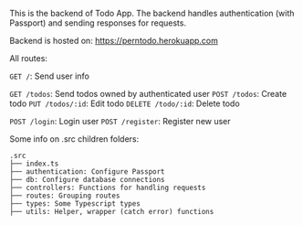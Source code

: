 This is the backend of Todo App. 
The backend handles authentication (with Passport) and sending responses for requests.

Backend is hosted on: https://perntodo.herokuapp.com

All routes:

`GET /`: Send user info

`GET /todos`: Send todos owned by authenticated user
`POST /todos`: Create todo
`PUT /todos/:id`: Edit todo
`DELETE /todo/:id`: Delete todo

`POST /login`: Login user
`POST /register`: Register new user

Some info on .src children folders:

```
.src
├── index.ts
├── authentication: Configure Passport
├── db: Configure database connections
├── controllers: Functions for handling requests
├── routes: Grouping routes
├── types: Some Typescript types
├── utils: Helper, wrapper (catch error) functions
```
